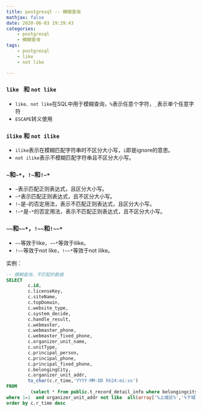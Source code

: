 ```yaml
---
title: postgresql -- 模糊查询
mathjax: false
date: 2020-06-03 19:39:43
categories:
    - postgresql
    - 模糊查询
tags:
    - postgresql
    - like
    - not like

---
```


### `like `  和 `not like`

* `like、not like`在SQL中用于模糊查询，`%`表示任意个字符，`_`表示单个任意字符
* `ESCAPE`转义使用

### `ilike` 和 `not ilike`

* `ilike`表示在模糊匹配字符串时不区分大小写，`i`即是ignore的意思。
* `not ilike`表示不模糊匹配字符串且不区分大小写。

### `~`和`~*`，`!~`和`!~*`

* `~`表示匹配正则表达式，且区分大小写。
* `~*`表示匹配正则表达式，且不区分大小写。
* `!~`是`~`的否定用法，表示不匹配正则表达式，且区分大小写。
* `!~*`是`~*`的否定用法，表示不匹配正则表达式，且不区分大小写。

### `~~`和`~~*`，`!~~`和`!~~*`

* `~~`等效于like，`~~*`等效于ilike。
* `!~~`等效于not like，`!~~*`等效于not ilike。

实例：

```sql
-- 模糊查询，不匹配的数据
SELECT
		c.id,
		c.licenseKey,
		c.siteName,
		c.topDomain,
		c.website_type,
		c.system_decide,
		c.handle_result,
		c.webmaster,
		c.webmaster_phone,
		c.webmaster_fixed_phone,
		c.organizer_unit_name,
		c.unitType,
		c.principal_person,
		c.principal_phone,
		c.principal_fixed_phone,
		c.belongingCity,
		c.organizer_unit_addr,
		to_char(c.r_time,'YYYY-MM-DD hh24:mi:ss')
FROM
		 (select * from public.t_record_detail_info where belongingcity ~ '杭州市') as c
where 1=1  and organizer_unit_addr not like  all(array['%上城区%','%下城区%','%江干区%','%拱墅区%','%滨江区%','%西湖区%','%萧山区%','%余杭区%','%富阳区%','%临安区%','%桐庐县%','%淳安县%','%建德市%'])
order by c.r_time desc
```

